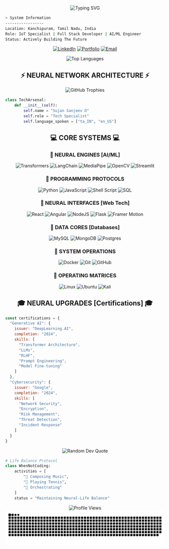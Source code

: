 <div align="center">
  <img src="https://readme-typing-svg.herokuapp.com?font=JetBrains+Mono&weight=600&size=40&duration=3000&pause=1000&color=39FF14&center=true&vCenter=true&random=false&width=800&height=100&lines=%3E+Initializing+System...;%3E+Access+Granted%3A+Sujan+Sanjeev+D;%3E+Welcome+to+The+Matrix+%F0%9F%92%BB" alt="Typing SVG" />
</div>

```sh
> System Information
-----------------
Location: Kanchipuram, Tamil Nadu, India
Role: IoT Specialist | Full Stack Developer | AI/ML Engineer
Status: Actively Building The Future
```

<div align="center">
  
  [![LinkedIn](https://img.shields.io/badge/~/LinkedIn-%230A66C2.svg?style=for-the-badge&logo=linkedin&logoColor=white)](https://www.linkedin.com/sujan-sanjeev-d)
  [![Portfolio](https://img.shields.io/badge/~/Portfolio-%2523000.svg?style=for-the-badge&logo=About.me&logoColor=white)](https://sujansanjeev.netlify.app)
  [![Email](https://img.shields.io/badge/~/Email-%23EA4335.svg?style=for-the-badge&logo=gmail&logoColor=white)](mailto:sujan21110114@snuchennai.edu.in)
  
</div>

<div align="center">
  <img src="https://github-readme-stats.vercel.app/api/top-langs/?username=sujansanjeev&theme=matrix&hide_border=true&include_all_commits=true&count_private=true&layout=compact&title_color=39FF14&text_color=39FF14&bg_color=0D1117" alt="Top Languages"/>
</div>

<div align="center">
  <h2>⚡ NEURAL NETWORK ARCHITECTURE ⚡</h2>
  <img src="https://github-profile-trophy.vercel.app/?username=sujansanjeev&theme=matrix&no-frame=true&no-bg=true&margin-w=4&title_color=39FF14" alt="GitHub Trophies" />
</div>

```python
class TechArsenal:
    def __init__(self):
        self.name = "Sujan Sanjeev D"
        self.role = "Tech Specialist"
        self.language_spoken = ["ta_IN", "en_US"]
```

<h2 align="center">💻 CORE SYSTEMS 💻</h2>

<div align="center">
  
  ### 🔵 NEURAL ENGINES [AI/ML]
  ![Transformers](https://img.shields.io/badge/Transformers-%23FFB7C5.svg?style=for-the-badge&logo=huggingface&logoColor=black)
  ![LangChain](https://img.shields.io/badge/LangChain-%23121011.svg?style=for-the-badge&logo=chainlink&logoColor=white)
  ![MediaPipe](https://img.shields.io/badge/MediaPipe-%23FF6F00.svg?style=for-the-badge&logo=google&logoColor=white)
  ![OpenCV](https://img.shields.io/badge/opencv-%23white.svg?style=for-the-badge&logo=opencv&logoColor=white)
  ![Streamlit](https://img.shields.io/badge/Streamlit-FF4B4B?style=for-the-badge&logo=Streamlit&logoColor=white)

  ### 🔵 PROGRAMMING PROTOCOLS
  ![Python](https://img.shields.io/badge/python-3670A0?style=for-the-badge&logo=python&logoColor=ffdd54)
  ![JavaScript](https://img.shields.io/badge/javascript-%23323330.svg?style=for-the-badge&logo=javascript&logoColor=%23F7DF1E)
  ![Shell Script](https://img.shields.io/badge/shell_script-%23121011.svg?style=for-the-badge&logo=gnu-bash&logoColor=white)
  ![SQL](https://img.shields.io/badge/SQL-%2300f.svg?style=for-the-badge&logo=mysql&logoColor=white)

  ### 🔵 NEURAL INTERFACES [Web Tech]
  ![React](https://img.shields.io/badge/react-%2320232a.svg?style=for-the-badge&logo=react&logoColor=%2361DAFB)
  ![Angular](https://img.shields.io/badge/angular-%23DD0031.svg?style=for-the-badge&logo=angular&logoColor=white)
  ![NodeJS](https://img.shields.io/badge/node.js-6DA55F?style=for-the-badge&logo=node.js&logoColor=white)
  ![Flask](https://img.shields.io/badge/flask-%23000.svg?style=for-the-badge&logo=flask&logoColor=white)
  ![Framer Motion](https://img.shields.io/badge/Framer_Motion-black?style=for-the-badge&logo=framer&logoColor=white)

  ### 🔵 DATA CORES [Databases]
  ![MySQL](https://img.shields.io/badge/mysql-%2300000f.svg?style=for-the-badge&logo=mysql&logoColor=white)
  ![MongoDB](https://img.shields.io/badge/MongoDB-%234ea94b.svg?style=for-the-badge&logo=mongodb&logoColor=white)
  ![Postgres](https://img.shields.io/badge/postgres-%23316192.svg?style=for-the-badge&logo=postgresql&logoColor=white)
  
  ### 🔵 SYSTEM OPERATIONS
  ![Docker](https://img.shields.io/badge/docker-%230db7ed.svg?style=for-the-badge&logo=docker&logoColor=white)
  ![Git](https://img.shields.io/badge/git-%23F05033.svg?style=for-the-badge&logo=git&logoColor=white)
  ![GitHub](https://img.shields.io/badge/github-%23121011.svg?style=for-the-badge&logo=github&logoColor=white)

  ### 🔵 OPERATING MATRICES
  ![Linux](https://img.shields.io/badge/Linux-FCC624?style=for-the-badge&logo=linux&logoColor=black)
  ![Ubuntu](https://img.shields.io/badge/Ubuntu-E95420?style=for-the-badge&logo=ubuntu&logoColor=white)
  ![Kali](https://img.shields.io/badge/Kali-268BEE?style=for-the-badge&logo=kalilinux&logoColor=white)
  
</div>

<h2 align="center">🎓 NEURAL UPGRADES [Certifications] 🎓</h2>

```javascript
const certifications = {
  "Generative AI": {
    issuer: "DeepLearning.AI",
    completion: "2024",
    skills: [
      "Transformer Architecture",
      "LLMs",
      "RLHF",
      "Prompt Engineering",
      "Model Fine-tuning"
    ]
  },
  "Cybersecurity": {
    issuer: "Google",
    completion: "2024",
    skills: [
      "Network Security",
      "Encryption",
      "Risk Management",
      "Threat Detection",
      "Incident Response"
    ]
  }
}
```

<div align="center">
  <img src="https://quotes-github-readme.vercel.app/api?type=horizontal&theme=matrix" alt="Random Dev Quote" />
</div>

```python
# Life Balance Protocol
class WhenNotCoding:
    activities = [
        "🎹 Composing Music",
        "🎾 Playing Tennis",
        "🎼 Orchestrating"
    ]
    status = "Maintaining Neural-Life Balance"
```

<div align="center">
  <img src="https://komarev.com/ghpvc/?username=sujansanjeev&label=PROFILE+VIEWS&color=39FF14&style=flat" alt="Profile Views" />
</div>

<!-- Matrix Rain Animation -->
<img src="https://raw.githubusercontent.com/platane/snk/output/github-contribution-grid-snake-dark.svg" alt="Snake Animation" />
